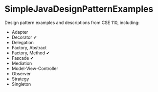 # SimpleJavaDesignPatternExamples

Design pattern examples and descriptions from CSE 110, including:
* Adapter
* Decorator ✔
* Delegation
* Factory, Abstract
* Factory, Method ✔
* Fascade ✔
* Mediation
* Model-View-Controller
* Observer
* Strategy
* Singleton